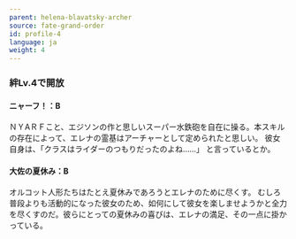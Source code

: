 ```yaml
---
parent: helena-blavatsky-archer
source: fate-grand-order
id: profile-4
language: ja
weight: 4
---
```


### 絆Lv.4で開放

#### ニャーフ！：B

ＮＹAＲＦこと、エジソンの作と思しいスーパー水鉄砲を自在に操る。本スキルの存在によって、エレナの霊基はアーチャーとして定められたと思しい。
彼女自身は、「クラスはライダーのつもりだったのよね……」
と言っているとか。

#### 大佐の夏休み：B

オルコット人形たちはたとえ夏休みであろうとエレナのために尽くす。
むしろ普段よりも活動的になった彼女のため、如何にして彼女を楽しませようかと全力を尽くすのだ。彼らにとっての夏休みの喜びは、エレナの満足、その一点に掛かっている。

